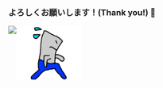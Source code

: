 ### よろしくお願いします！(Thank you!) 🐢

<a href="https://github.com/anuraghazra/github-readme-stats/blob/master/readme_ja.md">
  <img align="left" src="https://github-readme-stats.vercel.app/api?username=sachiko-kame&count_private=true&show_icons=true&theme=radical" />
</a>

<a href="https://github.com/sachiko-kame">
  <img width=130 align="left" src="https://github.com/sachiko-kame/sachiko-kame/blob/master/a.png?raw=true" />
</a>
